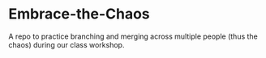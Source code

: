 # Embrace-the-Chaos
A repo to practice branching and merging across multiple people (thus the chaos) during our class workshop.
